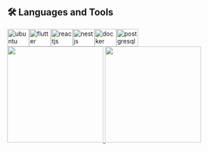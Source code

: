 <!-- <div>
    <a href="https://github.com/Junior580">
    <img height="220em"
        src="https://github-readme-stats.vercel.app/api?username=Junior580&show_icons=true&theme=tokyonight" />
    <img height="220em"
      src="https://github-readme-stats.vercel.app/api/top-langs/?username=junior580&theme=tokyonight" />
</div> -->

<h2>🛠️ Languages and Tools</h2>

<div style="display: inline-flex; background-color: white">
  <br />
  <img
    align="center"
    alt="ubuntu"
    height="40"
    width="50"
    src="https://cdn.jsdelivr.net/gh/devicons/devicon@latest/icons/ubuntu/ubuntu-original.svg"
    style="max-width: 100%"
  />
  <img
    align="center"
    alt="flutter"
    height="40"
    width="50"
    src="https://cdn.jsdelivr.net/gh/devicons/devicon@latest/icons/flutter/flutter-original.svg"
    style="max-width: 100%"
  />
  <img
    align="center"
    alt="reactjs"
    height="40"
    width="50"
    src="https://cdn.jsdelivr.net/gh/devicons/devicon/icons/react/react-original-wordmark.svg"
    style="max-width: 100%"
  />
  <img
    align="center"
    alt="nestjs"
    height="40"
    width="50"
    src="https://cdn.jsdelivr.net/gh/devicons/devicon@latest/icons/nestjs/nestjs-original.svg"
    style="max-width: 100%"
  />
  <img
    align="center"
    alt="docker"
    height="40"
    width="50"
    src="https://cdn.jsdelivr.net/gh/devicons/devicon/icons/docker/docker-plain-wordmark.svg"
    style="max-width: 100%"
  />
  <img
    align="center"
    alt="postgresql"
    height="40"
    width="50"
    src="https://cdn.jsdelivr.net/gh/devicons/devicon/icons/postgresql/postgresql-original-wordmark.svg"
    style="max-width: 100%"
  />
</div>

 <div>
    <a href="https://github.com/Junior580">
    <img height="220em"
        src="https://github-readme-stats.vercel.app/api?username=Junior580&show_icons=true&theme=tokyonight" />
    <img height="220em"
      src="https://github-readme-stats.vercel.app/api/top-langs/?username=junior580&theme=tokyonight" />
</div>
